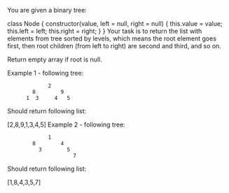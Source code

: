 You are given a binary tree:

class Node { 
  constructor(value, left = null, right = null) {
    this.value = value;
    this.left  = left;
    this.right = right;
  }
}
Your task is to return the list with elements from tree sorted by levels, which means the root element goes first, then root children (from left to right) are second and third, and so on.

Return empty array if root is null.

Example 1 - following tree:

                 2
            8        9
          1  3     4   5
Should return following list:

[2,8,9,1,3,4,5]
Example 2 - following tree:

                 1
            8        4
              3        5
                         7
Should return following list:

[1,8,4,3,5,7]